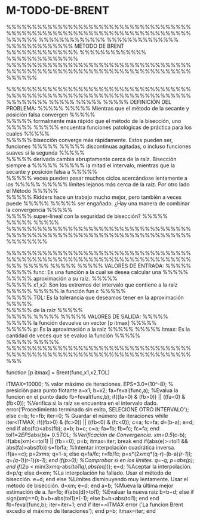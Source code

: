 # M-TODO-DE-BRENT

%%%%%%%%%%%%%%%%%%%%%%%%%%%%%%%%%%%%%%%%%%%%%%%%%%%%%%%%%%%%%%%%%%%%%%%%%%%%%%
%%%%%%%%%%%%%                                                   %%%%%%%%%%%%%%
%%%%%%%%%%%%%                    MÉTODO DE BRENT                %%%%%%%%%%%%%%
%%%%%%%%%%%%%                                                   %%%%%%%%%%%%%%
%%%%%%%%%%%%%%%%%%%%%%%%%%%%%%%%%%%%%%%%%%%%%%%%%%%%%%%%%%%%%%%%%%%%%%%%%%%%%%

%%%%%%%%%%%%%%%%%%%%%%%%%%%%%%%%%%%%%%%%%%%%%%%%%%%%%%%%%%%%%%%%%%%%%%%%%%%%%%%%
%%%%%                                                                      %%%%%
%%%%%                       DEFINICIÓN DEL PROBLEMA:                       %%%%%
%%%%%    Mientras que el método de la secante y posición falsa convergen   %%%%%     
%%%%%      formalmente más rápido que el método de la bisección, uno       %%%%%
%%%%%     encuentra funciones patológicas de práctica para los cuales      %%%%%     
%%%%%   bisección converge más rápidamente. Estos pueden ser, funciones    %%%%%
%%%%%   discontinuas agitadas, o incluso funciones suaves si la segunda    %%%%%     
%%%%% derivada cambia abruptamente cerca de la raíz. Bisección siempre a   %%%%%
%%%%%  la mitad el intervalo, mientras que la secante y posición falsa a   %%%%%     
%%%%%    veces pueden pasar muchos ciclos acercándose lentamente a los     %%%%%
%%%%%    límites lejanos más cerca de la raíz. Por otro lado el Método     %%%%%     
%%%%%   Ridders hace un trabajo mucho mejor, pero también a veces puede    %%%%%
%%%%%       ser engañado. ¿Hay una manera de combinar la convergencia      %%%%%     
%%%%%            super-lineal con la seguridad de bisección?               %%%%%
%%%%%                                                                      %%%%%
%%%%%%%%%%%%%%%%%%%%%%%%%%%%%%%%%%%%%%%%%%%%%%%%%%%%%%%%%%%%%%%%%%%%%%%%%%%%%%%%

%%%%%%%%%%%%%%%%%%%%%%%%%%%%%%%%%%%%%%%%%%%%%%%%%%%%%%%%%%%%%%%%%%%%%%%%%%%
%%%%%                                                                 %%%%%
%%%%%                         VALORES DE ENTRADA:                     %%%%%
%%%%% func: Es una función a la cual se desea calcular una            %%%%%  
%%%%%      aproximación a su raíz.                                    %%%%%      
%%%%% x1,x2: Son los extremos del intervalo que contiene a la raíz    %%%%%
%%%%%      la función fun c                                           %%%%%   
%%%%% TOL: Es la tolerancia que deseamos tener en la aproximación     %%%%%   
%%%%%      de la raíz                                                 %%%%%   
%%%%%                                                                 %%%%%
%%%%%                         VALORES DE SALIDA:                      %%%%%
%%%%%             la función devuelve un vector [p itmax]             %%%%%     
%%%%% p: Es la aproximación a la raíz                                 %%%%%
%%%%% itmax: Es la cantidad de veces que se evaluo la función         %%%%%   
%%%%%                                                                 %%%%%
%%%%%%%%%%%%%%%%%%%%%%%%%%%%%%%%%%%%%%%%%%%%%%%%%%%%%%%%%%%%%%%%%%%%%%%%%%%

function [p itmax] = Brent(func,x1,x2,TOL)


ITMAX=10000;        % valor máximo de iteraciones.
EPS=3.0*(10^-8);    % presición para punto flotante
a=x1;
b=x2;
fa=feval(func,a);  %Evalua la funcion en el punto dado
fb=feval(func,b);
if((fa>0) & (fb>0)) || ((fa<0) & (fb<0)); %Verifica si la raíz se encuentra en el intervalo dado.
    error('Procedimiento terminado sin exito, SELECIONE OTRO INTERVALO');
else
    c=b;
    fc=fb;
    iter=0;   % Guardar el número de iteraciones
    while iter<ITMAX;
        if((fb>0) & (fc>0)) || ((fb<0) & (fc<0));
            c=a; 
            fc=fa;
            d=(b-a);
            e=d;
        end
        if abs(fc)<abs(fb);
            a=b;
            b=c;
            c=a;
            fa=fb;
            fb=fc;
            fc=fa;
        end
        tol1=2*EPS*abs(b)+ 0.5*TOL; %Verificación de Convergencia.
        xm=0.5*(c-b);
        if(abs(xm)<=tol1) || (fb==0);
            p=b;
            itmax=iter;
            break
        end
        if(abs(e)>=tol1 && abs(fa)>abs(fb))
            s=fb/fa; %Intentar interpolación cuadrática inversa.
            if(a==c);
                p=2*xm*s;
                q=1-s;
            else
                q=fa/fc;
                r=fb/fc;
                p=s*(2*xm*q*(q-r)-(b-a)*(r-1));
                q=(q-1)*(r-1)*(s-1);
            end
            if(p>0); %Comprobar si en los límites.
                q=-q;
                p=abs(p);
            end
            if(2*p < min(3*xm*q-abs(tol1*q),abs(e*q)));
                e=d; %Aceptar la interpolación.
                d=p/q;
            else
                d=xm; %La interpolación ha fallado. Usar el método de bisección.
                e=d;
            end
        else %Límites disminuyendo muy lentamente. Usar el método de bisección.
            d=xm;
            e=d;
        end
        a=b; %Mueva la última mejor estimación de a.
        fa=fb;
        if(abs(d)>tol1); %Evaluar la nueva raíz
            b=b+d;
        else
            if sign(xm)==0;
                b=b+abs(tol1)*(-1);
            else
                b=b+abs(tol1);
            end
        end
        fb=feval(func,b);
        iter=iter+1;
    end
    if iter==ITMAX
    	error ('La funcion Brent excedio el máximo de iteraciones');
    end
    p=b;
    itmax=iter;
end
